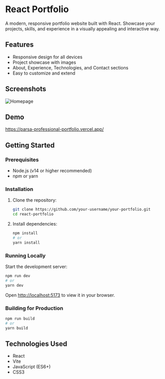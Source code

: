 # React Portfolio

A modern, responsive portfolio website built with React. Showcase your projects, skills, and experience in a visually appealing and interactive way.

## Features
- Responsive design for all devices
- Project showcase with images
- About, Experience, Technologies, and Contact sections
- Easy to customize and extend

## Screenshots
![Homepage](./src/assets/image.jpg)

## Demo
https://parsa-professional-portfolio.vercel.app/ 

## Getting Started

### Prerequisites
- Node.js (v14 or higher recommended)
- npm or yarn

### Installation
1. Clone the repository:
   ```bash
   git clone https://github.com/your-username/your-portfolio.git
   cd react-portfolio
   ```
2. Install dependencies:
   ```bash
   npm install
   # or
   yarn install
   ```

### Running Locally
Start the development server:
```bash
npm run dev
# or
yarn dev
```
Open [http://localhost:5173](http://localhost:5173) to view it in your browser.

### Building for Production
```bash
npm run build
# or
yarn build
```
## Technologies Used
- React
- Vite
- JavaScript (ES6+)
- CSS3

